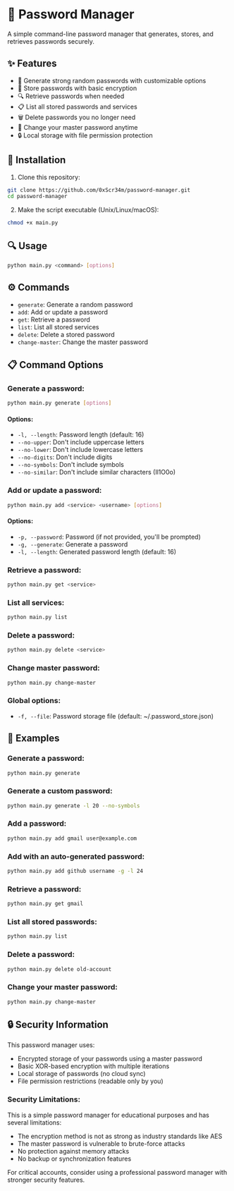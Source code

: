 # 🔐 Password Manager

A simple command-line password manager that generates, stores, and retrieves passwords securely.

## ✨ Features

- 🔑 Generate strong random passwords with customizable options
- 💾 Store passwords with basic encryption
- 🔍 Retrieve passwords when needed
- 📋 List all stored passwords and services
- 🗑️ Delete passwords you no longer need
- 🔄 Change your master password anytime
- 🔒 Local storage with file permission protection

## 🚀 Installation

1. Clone this repository:
```bash
git clone https://github.com/0xScr34m/password-manager.git
cd password-manager
```

2. Make the script executable (Unix/Linux/macOS):
```bash
chmod +x main.py
```

## 🔍 Usage

```bash
python main.py <command> [options]
```

## ⚙️ Commands

- `generate`: Generate a random password
- `add`: Add or update a password
- `get`: Retrieve a password
- `list`: List all stored services
- `delete`: Delete a stored password
- `change-master`: Change the master password

## 📋 Command Options

### Generate a password:
```bash
python main.py generate [options]
```

#### Options:

- `-l, --length`: Password length (default: 16)
- `--no-upper`: Don't include uppercase letters
- `--no-lower`: Don't include lowercase letters
- `--no-digits`: Don't include digits
- `--no-symbols`: Don't include symbols
- `--no-similar`: Don't include similar characters (Il1O0o)

### Add or update a password:
```bash
python main.py add <service> <username> [options]
```

#### Options:

- `-p, --password`: Password (if not provided, you'll be prompted)
- `-g, --generate`: Generate a password
- `-l, --length`: Generated password length (default: 16)

### Retrieve a password:
```bash
python main.py get <service>
```

### List all services:
```bash
python main.py list
```

### Delete a password:
```bash
python main.py delete <service>
```

### Change master password:
```bash
python main.py change-master
```

### Global options:

- `-f, --file`: Password storage file (default: ~/.password_store.json)

## 📝 Examples

### Generate a password:
```bash
python main.py generate
```

### Generate a custom password:
```bash
python main.py generate -l 20 --no-symbols
```

### Add a password:
```bash
python main.py add gmail user@example.com
```

### Add with an auto-generated password:
```bash
python main.py add github username -g -l 24
```

### Retrieve a password:
```bash
python main.py get gmail
```

### List all stored passwords:
```bash
python main.py list
```

### Delete a password:
```bash
python main.py delete old-account
```

### Change your master password:
```bash
python main.py change-master
```

## 🔒 Security Information

This password manager uses:
- Encrypted storage of your passwords using a master password
- Basic XOR-based encryption with multiple iterations
- Local storage of passwords (no cloud sync)
- File permission restrictions (readable only by you)

### Security Limitations:

This is a simple password manager for educational purposes and has several limitations:
- The encryption method is not as strong as industry standards like AES
- The master password is vulnerable to brute-force attacks
- No protection against memory attacks
- No backup or synchronization features

For critical accounts, consider using a professional password manager with stronger security features.

